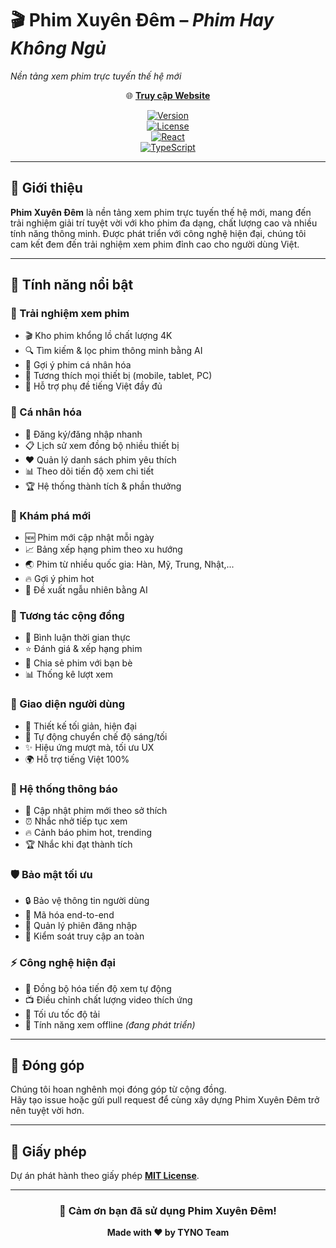 # 🎬 Phim Xuyên Đêm – *Phim Hay Không Ngủ*
*Nền tảng xem phim trực tuyến thế hệ mới*

<div align="center">

🌐 [**Truy cập Website**](https://phimxuyendem-beta.up.railway.app)

[![Version](https://img.shields.io/badge/Version-1.0.0-blue)]()  
[![License](https://img.shields.io/badge/License-MIT-green)]()  
[![React](https://img.shields.io/badge/React-18.3-61dafb)]()  
[![TypeScript](https://img.shields.io/badge/TypeScript-5.6-3178c6)]()

</div>

---

## 🌟 Giới thiệu

**Phim Xuyên Đêm** là nền tảng xem phim trực tuyến thế hệ mới, mang đến trải nghiệm giải trí tuyệt vời với kho phim đa dạng, chất lượng cao và nhiều tính năng thông minh. Được phát triển với công nghệ hiện đại, chúng tôi cam kết đem đến trải nghiệm xem phim đỉnh cao cho người dùng Việt.

---

## 🚀 Tính năng nổi bật

### 🎥 Trải nghiệm xem phim
- 🎬 Kho phim khổng lồ chất lượng 4K
- 🔍 Tìm kiếm & lọc phim thông minh bằng AI
- 🎯 Gợi ý phim cá nhân hóa
- 📱 Tương thích mọi thiết bị (mobile, tablet, PC)
- 💬 Hỗ trợ phụ đề tiếng Việt đầy đủ

### 👤 Cá nhân hóa
- 🔐 Đăng ký/đăng nhập nhanh
- 📋 Lịch sử xem đồng bộ nhiều thiết bị
- ❤️ Quản lý danh sách phim yêu thích
- 📊 Theo dõi tiến độ xem chi tiết
- 🏆 Hệ thống thành tích & phần thưởng

### 🌈 Khám phá mới
- 🆕 Phim mới cập nhật mỗi ngày
- 📈 Bảng xếp hạng phim theo xu hướng
- 🌏 Phim từ nhiều quốc gia: Hàn, Mỹ, Trung, Nhật,...
- 🔥 Gợi ý phim hot
- 🎲 Đề xuất ngẫu nhiên bằng AI

### 💫 Tương tác cộng đồng
- 💭 Bình luận thời gian thực
- ⭐ Đánh giá & xếp hạng phim
- 🔄 Chia sẻ phim với bạn bè
- 📊 Thống kê lượt xem

### 🎨 Giao diện người dùng
- 🎯 Thiết kế tối giản, hiện đại
- 🌙 Tự động chuyển chế độ sáng/tối
- ✨ Hiệu ứng mượt mà, tối ưu UX
- 🌍 Hỗ trợ tiếng Việt 100%

### 🔔 Hệ thống thông báo
- 📢 Cập nhật phim mới theo sở thích
- ⏰ Nhắc nhở tiếp tục xem
- 🔥 Cảnh báo phim hot, trending
- 🏆 Nhắc khi đạt thành tích

### 🛡️ Bảo mật tối ưu
- 🔒 Bảo vệ thông tin người dùng
- 🔐 Mã hóa end-to-end
- 👤 Quản lý phiên đăng nhập
- 🎯 Kiểm soát truy cập an toàn

### ⚡ Công nghệ hiện đại
- 💾 Đồng bộ hóa tiến độ xem tự động
- 📺 Điều chỉnh chất lượng video thích ứng
- 🚀 Tối ưu tốc độ tải
- 📱 Tính năng xem offline *(đang phát triển)*

---

## 🤝 Đóng góp

Chúng tôi hoan nghênh mọi đóng góp từ cộng đồng.  
Hãy tạo issue hoặc gửi pull request để cùng xây dựng Phim Xuyên Đêm trở nên tuyệt vời hơn.

---

## 📜 Giấy phép

Dự án phát hành theo giấy phép [**MIT License**](LICENSE).

---

<div align="center">

### 💖 Cảm ơn bạn đã sử dụng **Phim Xuyên Đêm!**

**Made with ❤️ by TYNO Team**

</div>